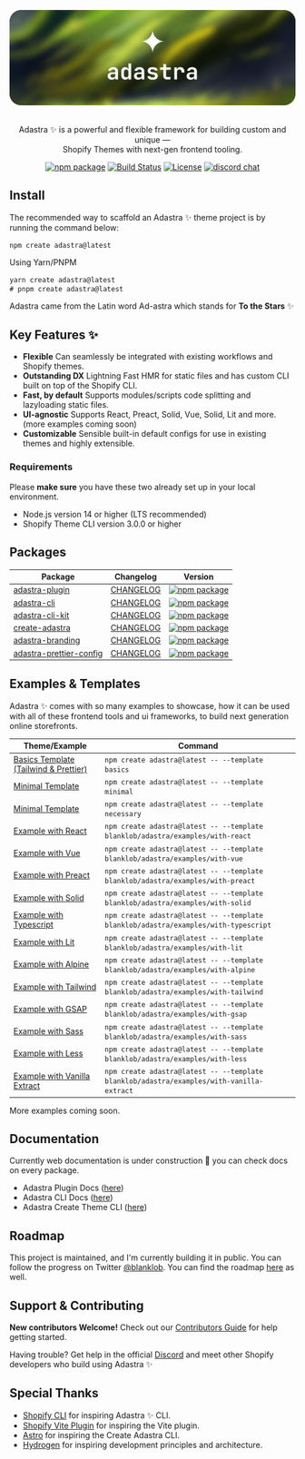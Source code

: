 ![adastra](.github/assets/banner.png)

<p align="center">
  <br/>
  Adastra ✨ is a powerful and flexible framework for building custom and unique &mdash;
  <br/>
  Shopify Themes with next-gen frontend tooling.
  <br/>
</p>

<p align="center">
 <a href="https://npmjs.com/package/adastra-plugin"><img src="https://img.shields.io/npm/v/adastra-plugin.svg" alt="npm package"></a>
<a href="https://github.com/blanklob/adastra/actions"><img src="https://github.com/blanklob/adastra/workflows/CI/badge.svg" alt="Build Status"></a>
<a href="https://www.npmjs.com/package/adastra-plugin"><img src="https://img.shields.io/npm/l/adastra-plugin" alt="License"></a>
<a href="https://help.blanklob.com?ref=github"><img src="https://img.shields.io/badge/chat-discord-blue?style=flat&logo=discord" alt="discord chat"></a>
</p>

## Install

The recommended way to scaffold an Adastra ✨ theme project is by running the command below:

```shell
npm create adastra@latest
```

Using Yarn/PNPM

```shell
yarn create adastra@latest
# pnpm create adastra@latest
```

Adastra came from the Latin word Ad-astra which stands for **To the Stars** ✨

## Key Features ✨

- **Flexible** Can seamlessly be integrated with existing workflows and Shopify themes.
- **Outstanding DX** Lightning Fast HMR for static files and has custom CLI built on top of the Shopify CLI.
- **Fast, by default** Supports modules/scripts code splitting and lazyloading static files.
- **UI-agnostic** Supports React, Preact, Solid, Vue, Solid, Lit and more. (more examples coming soon)
- **Customizable** Sensible built-in default configs for use in existing themes and highly extensible.

### Requirements

Please **make sure** you have these two already set up in your local environment.

- Node.js version 14 or higher (LTS recommended)
- Shopify Theme CLI version 3.0.0 or higher

## Packages

| Package                                                       | Changelog                                                    | Version                                                                                                                                                |
| ------------------------------------------------------------- | ------------------------------------------------------------ | ------------------------------------------------------------------------------------------------------------------------------------------------------ |
| [adastra-plugin](./packages/adastra-plugin)                   | [CHANGELOG](./packages/adastra-plugin/CHANGELOG.md)          | <a href="https://npmjs.com/package/adastra-plugin"><img src="https://img.shields.io/npm/v/adastra-plugin.svg" alt="npm package"></a>                   |
| [adastra-cli](./packages/adastra-cli)                         | [CHANGELOG](./packages/adastra-cli/CHANGELOG.md)             | <a href="https://npmjs.com/package/adastra-cli"><img src="https://img.shields.io/npm/v/adastra-cli.svg" alt="npm package"></a>                         |
| [adastra-cli-kit](./packages/adastra-cli-kit)                 | [CHANGELOG](./packages/adastra-cli-kit/CHANGELOG.md)         | <a href="https://npmjs.com/package/adastra-cli-kit"><img src="https://img.shields.io/npm/v/adastra-cli-kit.svg" alt="npm package"></a>                 |
| [create-adastra](./packages/create-adastra)                   | [CHANGELOG](./packages/create-adastra/CHANGELOG.md)          | <a href="https://npmjs.com/package/create-adastra"><img src="https://img.shields.io/npm/v/create-adastra.svg" alt="npm package"></a>                   |
| [adastra-branding](./packages/adastra-branding)               | [CHANGELOG](./packages/adastra-branding/CHANGELOG.md)        | <a href="https://npmjs.com/package/adastra-branding"><img src="https://img.shields.io/npm/v/adastra-branding.svg" alt="npm package"></a>               |
| [adastra-prettier-config](./packages/adastra-prettier-config) | [CHANGELOG](./packages/adastra-prettier-config/CHANGELOG.md) | <a href="https://npmjs.com/package/adastra-prettier-config"><img src="https://img.shields.io/npm/v/adastra-prettier-config.svg" alt="npm package"></a> |

## Examples & Templates

Adastra ✨ comes with so many examples to showcase, how it can be used with all of these frontend tools and ui frameworks, to build next generation online storefronts.

| Theme/Example                                                   | Command                                                                                  |
| --------------------------------------------------------------- | ---------------------------------------------------------------------------------------- |
| [Basics Template (Tailwind & Prettier)](./templates/basics)     | `npm create adastra@latest -- --template basics`                                         |
| [Minimal Template](./templates/minimal)                         | `npm create adastra@latest -- --template minimal`                                        |
| [Minimal Template](./templates/necessary)                       | `npm create adastra@latest -- --template necessary`                                      |
| [Example with React](./examples/with-react)                     | `npm create adastra@latest -- --template blanklob/adastra/examples/with-react`           |
| [Example with Vue](./examples/with-vue)                         | `npm create adastra@latest -- --template blanklob/adastra/examples/with-vue`             |
| [Example with Preact](./examples/with-preact)                   | `npm create adastra@latest -- --template blanklob/adastra/examples/with-preact`          |
| [Example with Solid](./examples/with-solid)                     | `npm create adastra@latest -- --template blanklob/adastra/examples/with-solid`           |
| [Example with Typescript](./examples/with-typescript)           | `npm create adastra@latest -- --template blanklob/adastra/examples/with-typescript`      |
| [Example with Lit](./examples/with-lit)                         | `npm create adastra@latest -- --template blanklob/adastra/examples/with-lit`             |
| [Example with Alpine](./examples/with-alpine)                   | `npm create adastra@latest -- --template blanklob/adastra/examples/with-alpine`          |
| [Example with Tailwind](./examples/with-tailwind)               | `npm create adastra@latest -- --template blanklob/adastra/examples/with-tailwind`        |
| [Example with GSAP](./examples/with-gsap)                       | `npm create adastra@latest -- --template blanklob/adastra/examples/with-gsap`            |
| [Example with Sass](./examples/with-sass)                       | `npm create adastra@latest -- --template blanklob/adastra/examples/with-sass`            |
| [Example with Less](./examples/with-less)                       | `npm create adastra@latest -- --template blanklob/adastra/examples/with-less`            |
| [Example with Vanilla Extract](./examples/with-vanilla-extract) | `npm create adastra@latest -- --template blanklob/adastra/examples/with-vanilla-extract` |

More examples coming soon.

## Documentation

Currently web documentation is under construction 🚧 you can check docs on every package.

- Adastra Plugin Docs ([here](./packages/adastra-plugin/README.md))
- Adastra CLI Docs ([here](./packages/adastra-cli/README.md))
- Adastra Create Theme CLI ([here](./packages/create-adastra/README.md))

## Roadmap

This project is maintained, and I'm currently building it in public. You can follow the progress on Twitter [@blanklob](https://twitter.com/blanklob). You can find the roadmap [here](https://github.com/users/blanklob/projects/5) as well.

## Support & Contributing

**New contributors Welcome!** Check out our [Contributors Guide](CONTRIBUTING.md) for help getting started.

Having trouble? Get help in the official [Discord](https://help.blanklob.com) and meet other Shopify developers who build using Adastra ✨

## Special Thanks

- [Shopify CLI](https://github.com/Shopify/cli) for inspiring Adastra ✨ CLI.
- [Shopify Vite Plugin](https://shopify-vite.barrelny.com) for inspiring the Vite plugin.
- [Astro](https://astro.build) for inspiring the Create Adastra CLI.
- [Hydrogen](https://hydrogen.shopify.dev) for inspiring development principles and architecture.
